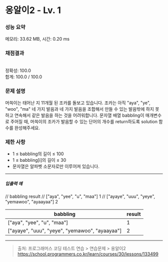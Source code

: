 # 옹알이2 - Lv. 1

### 성능 요약

메모리: 33.62 MB, 시간: 0.20 ms

### 채점결과

<br/>정확성: 100.0<br/>합계: 100.0 / 100.0

### 문제 설명

머쓱이는 태어난 지 11개월 된 조카를 돌보고 있습니다. 조카는 아직 "aya", "ye", "woo", "ma" 네 가지 발음과 네 가지 발음을 조합해서 만들 수 있는 발음밖에 하지 못하고 연속해서 같은 발음을 하는 것을 어려워합니다. 문자열 배열 babbling이 매개변수로 주어질 때, 머쓱이의 조카가 발음할 수 있는 단어의 개수를 return하도록 solution 함수를 완성해주세요.

### 제한 사항

+ 1 ≤ babbling의 길이 ≤ 100
+ 1 ≤ babbling[i]의 길이 ≤ 30
+ 문자열은 알파벳 소문자로만 이루어져 있습니다.
 
<hr>

<h5>입출력 예</h5>

// babbling	result
// ["aya", "yee", "u", "maa"]	1
// ["ayaye", "uuu", "yeye", "yemawoo", "ayaayaa"]	2

| babbling | result |
|-----|-----|
| ["aya", "yee", "u", "maa"] | 1 |
| ["ayaye", "uuu", "yeye", "yemawoo", "ayaayaa"]	| 2 |

<hr>

> 출처: 프로그래머스 코딩 테스트 연습 > 연습문제 > 옹알이2 https://school.programmers.co.kr/learn/courses/30/lessons/133499
